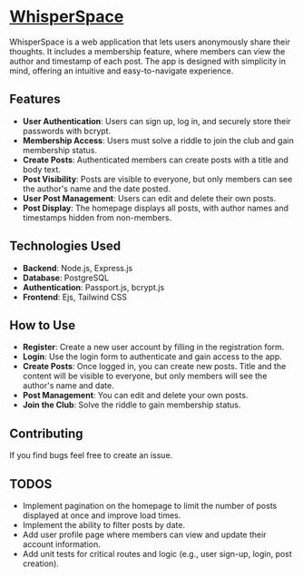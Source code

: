# [WhisperSpace](https://fine-corina-headlessnode-da1eaa6f.koyeb.app/)

WhisperSpace is a web application that lets users anonymously share their thoughts. It includes a membership feature, where members can view the author and timestamp of each post. The app is designed with simplicity in mind, offering an intuitive and easy-to-navigate experience.

## Features

- **User Authentication**: Users can sign up, log in, and securely store their passwords with bcrypt.
- **Membership Access**: Users must solve a riddle to join the club and gain membership status.
- **Create Posts**: Authenticated members can create posts with a title and body text.
- **Post Visibility**: Posts are visible to everyone, but only members can see the author's name and the date posted.
- **User Post Management**: Users can edit and delete their own posts.
- **Post Display**: The homepage displays all posts, with author names and timestamps hidden from non-members.

## Technologies Used

- **Backend**: Node.js, Express.js
- **Database**: PostgreSQL
- **Authentication**: Passport.js, bcrypt.js
- **Frontend**: Ejs, Tailwind CSS

## How to Use

- **Register**: Create a new user account by filling in the registration form.
- **Login**: Use the login form to authenticate and gain access to the app.
- **Create Posts**: Once logged in, you can create new posts. Title and the content will be visible to everyone, but only members will see the author's name and date.
- **Post Management**: You can edit and delete your own posts.
- **Join the Club**: Solve the riddle to gain membership status.

## Contributing

If you find bugs feel free to create an issue.

## TODOS

- Implement pagination on the homepage to limit the number of posts displayed at once and improve load times.
- Implement the ability to filter posts by date.
- Add user profile page where members can view and update their account information.
- Add unit tests for critical routes and logic (e.g., user sign-up, login, post creation).
